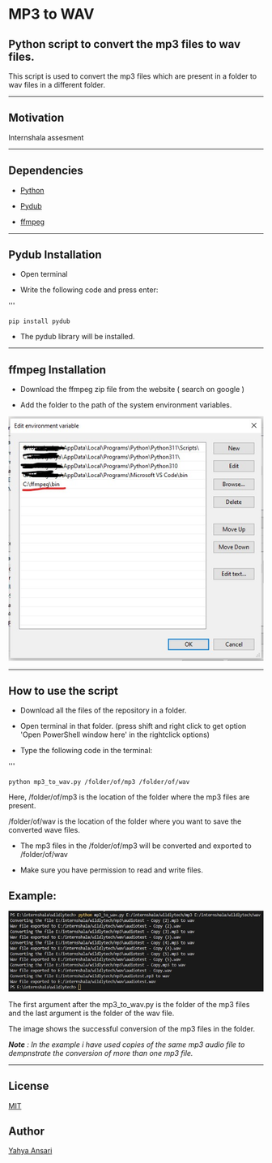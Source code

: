 # MP3 to WAV
## Python script to convert the mp3 files to wav files.

This script is used to convert the mp3 files which are present in a folder to wav files in a different folder.

---

## Motivation

Internshala assesment

---

## Dependencies
- [Python](https://python.org)

- [Pydub](https://pypi.org/project/pydub/)

- [ffmpeg](https://ffmpeg.org/)

---

## Pydub Installation

- Open terminal

- Write the following code and press enter:

'''

    pip install pydub

- The pydub library will be installed.

---

## ffmpeg Installation

- Download the ffmpeg zip file from the website ( search on google )

- Add the folder to the path of the system environment variables.

![path](images/path.jpg)

---

## How to use the script

- Download all the files of the repository in a folder.

- Open terminal in that folder. (press shift and right click to get option 'Open PowerShell window here' in the rightclick options)

- Type the following code in the terminal:

'''

    python mp3_to_wav.py /folder/of/mp3 /folder/of/wav 
    

Here, /folder/of/mp3 is the location of the folder where the mp3 files are present.

/folder/of/wav is the location of the folder where you want to save the converted wave files.

- The mp3 files in the /folder/of/mp3 will be converted and exported to /folder/of/wav 

- Make sure you have permission to read and write files.

## Example:

![path](images/output.jpg)

The first argument after the mp3_to_wav.py is the folder of the mp3 files and the last argument is the folder of the wav file.

The image shows the successful conversion of the mp3 files in the folder.

_**Note** : In the example i have used copies of the same mp3 audio file to dempnstrate the conversion of more than one mp3 file._

---

## License

[MIT](LICENSE)

## Author

[Yahya Ansari](https://novus-afk.github.io/yahya/)
